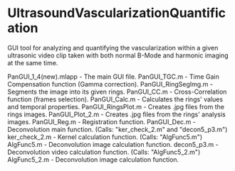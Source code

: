 # UltrasoundVascularizationQuantification
GUI tool for analyzing and quantifying the vascularization within a given ultrasonic video clip taken with both normal B-Mode and harmonic imaging at the same time.

PanGUI_1_4(new).mlapp - The main GUI file.
PanGUI_TGC.m - Time Gain Compensation function (Gamma correction).
PanGUI_RingSegImg.m - Segments the image into its given rings.
PanGUI_CC.m - Cross-Correlation function (frames selection).
PanGUI_Calc.m - Calculates the rings' values and temporal properties.
PanGUI_RingsPlot.m - Creates .jpg files from the rings images.
PanGUI_Plot_2.m - Creates .jpg files from the rings' analysis images.
PanGUI_Reg.m - Registration function.
PanGUI_Dec.m - Deconvolution main function. (Calls: "ker_check_2.m" and "decon5_p3.m")
ker_check_2.m - Kernel calculation function. (Calls: "AlgFunc5.m")
AlgFunc5.m - Deconvolution image calculation function.
decon5_p3.m - Deconvolution video calculation function. (Calls: "AlgFunc5_2.m")
AlgFunc5_2.m - Deconvolution image calculation function.
